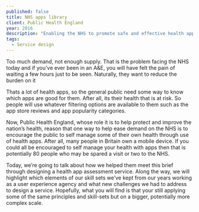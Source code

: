 ```yaml
---
published: false
title: NHS apps library
client: Public Health England
year: 2016
description: "Enabling the NHS to promote safe and effective health apps"
tags:
  - Service design
---
```


Too much demand, not enough supply. That is the problem facing the NHS today and if you’ve ever been in an A&E, you will have felt the pain of waiting a few hours just to be seen. Naturally, they want to reduce the burden on it

Thats a lot of health apps, so the general public need some way to know which apps are good for them. After all, its their health that is at risk. So people will use whatever filtering options are available to them such as the app store reviews and app popularity categories.

Now, Public Health England, whose role it is to help protect and improve the nation’s health, reason that one way to help ease demand on the NHS is to encourage the public to self manage some of their own health through use of health apps. After all, many people in Britain own a mobile device. If you could all be encouraged to self manage your health with apps then that is potentially 80 people who may be spared a visit or two to the NHS.

Today, we’re going to talk about how we helped them meet this brief through designing a health app assessment service. Along the way, we will highlight which elements of our skill sets we’ve kept from our years working as a user experience agency and what new challenges we had to address to design a service. Hopefully, what you will find is that your still applying some of the same principles and skill-sets but on a bigger, potentially more complex scale.

[skin-cancer-study]: https://jamanetwork.com/journals/jamadermatology/fullarticle/1557488?resultClick=3

[no-app-correlation]: https://www.ncbi.nlm.nih.gov/pmc/articles/PMC3836190/
